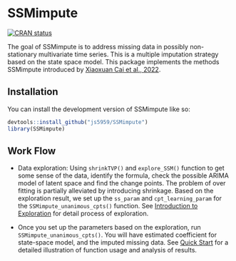 
<!-- README.md is generated from README.Rmd. Please edit that file -->

# SSMimpute

<!-- badges: start -->

[![CRAN
status](https://www.r-pkg.org/badges/version/SSMimpute)](https://CRAN.R-project.org/package=SSMimpute)
<!-- badges: end -->

The goal of SSMimpute is to address missing data in possibly
non-stationary multivariate time series. This is a multiple imputation
strategy based on the state space model. This package implements the
methods SSMimpute introduced by [Xiaoxuan Cai et al.,
2022](https://arxiv.org/pdf/2206.14343.pdf).

## Installation

You can install the development version of SSMimpute like so:

``` r
devtools::install_github("js5959/SSMimpute")
library(SSMimpute)
```

## Work Flow

- Data exploration: Using `shrinkTVP()` and `explore_SSM()` function to
  get some sense of the data, identify the formula, check the possible
  ARIMA model of latent space and find the change points. The problem of
  over fitting is partially alleviated by introducing shrinkage. Based
  on the exploration result, we set up the `ss_param` and
  `cpt_learning_param` for the `SSMimpute_unanimous_cpts()` function.
  See [Introduction to
  Exploration](https://junzheshao5959.github.io/SSMimpute/articles/exploration.html)
  for detail process of exploration.

- Once you set up the parameters based on the exploration, run
  `SSMimpute_unanimous_cpts()`. You will have estimated coefficient for
  state-space model, and the imputed missing data. See [Quick
  Start](https://junzheshao5959.github.io/SSMimpute/articles/Quick-start.html)
  for a detailed illustration of function usage and analysis of results.
